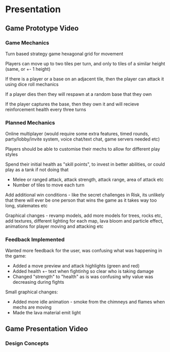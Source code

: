 # Presentation 

## Game Prototype Video

### Game Mechanics
Turn based strategy game hexagonal grid for movement 

Players can move up to two tiles per turn, and only to tiles of a similar height (same, or +- 1 height)

If there is a player or a base on an adjacent tile, then the player can attack it using dice roll mechanics

If a player dies then they will respawn at a random base that they own

If the player captures the base, then they own it and will recieve reinforcement health every three turns

### Planned Mechanics
Online multiplayer (would require some extra features, timed rounds, party/lobby/invite system, voice chat/text chat, game servers needed etc)

Players should be able to customise their mechs to allow for different play styles

Spend their initial health as "skill points", to invest in better abilities, or could play as a tank if not doing that
* Melee or ranged attack, attack strength, attack range, area of attack etc
* Number of tiles to move each turn

Add additional win conditions - like the secret challenges in Risk, its unlikely that there will ever be one person that wins the game as it takes way too long, stalemates etc

Graphical changes - revamp models, add more models for trees, rocks etc, add textures, different lighting for each map, lava bloom and particle effect, animations for player moving and attacking etc

### Feedback Implemented
Wanted more feedback for the user, was confusing what was happening in the game:
* Added a move preview and attack highlights (green and red)
* Added health +- text when fightinhg so clear who is taking damage
* Changed "strength" to "health" as is was confusing why value was decreasing during fights

Small graphical changes:
* Added more idle animation - smoke from the chimneys and flames when mechs are moving
* Made the lava material emit light

## Game Presentation Video

### Design Concepts

